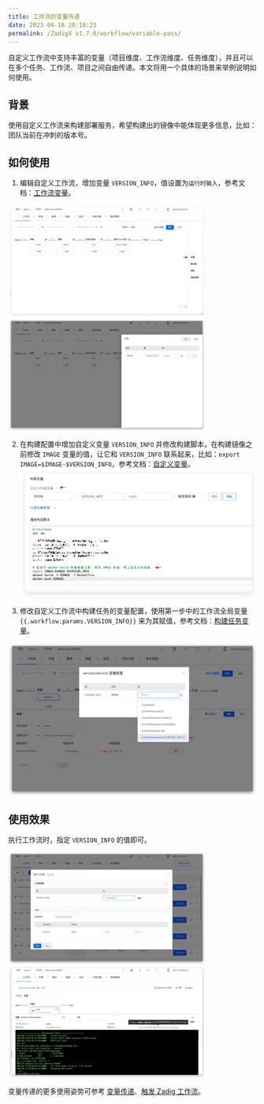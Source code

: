 ```yaml
---
title: 工作流的变量传递
date: 2023-04-18 20:18:23
permalink: /ZadigX v1.7.0/workflow/variable-pass/
---
```


自定义工作流中支持丰富的变量（项目维度、工作流维度、任务维度），并且可以在多个任务、工作流、项目之间自由传递。本文将用一个具体的场景来举例说明如何使用。

## 背景

使用自定义工作流来构建部署服务，希望构建出的镜像中能体现更多信息，比如：团队当前在冲刺的版本号。

## 如何使用

1. 编辑自定义工作流，增加变量 `VERSION_INFO`，值设置为`运行时输入`，参考文档：[工作流变量](/ZadigX%20v1.7.0/project/common-workflow/#工作流)。

<img src="../../../_images/var_pass_demo_3.png" width="400">
<img src="../../../_images/var_pass_demo_2.png" width="400">

2. 在构建配置中增加自定义变量 `VERSION_INFO` 并修改构建脚本，在构建镜像之前修改 `IMAGE` 变量的值，让它和 `VERSION_INFO` 联系起来，比如：`export IMAGE=$IMAGE-$VERSION_INFO`，参考文档：[自定义变量](/ZadigX%20v1.7.0/project/build/#构建变量)。
![变量传递](../../../_images/var_pass_demo_1.png)

3. 修改自定义工作流中构建任务的变量配置，使用第一步中的工作流全局变量 <span v-pre>`{{.workflow.params.VERSION_INFO}}`</span> 来为其赋值，参考文档：[构建任务变量](/ZadigX%20v1.7.0/project/common-workflow/#构建任务)。

![变量传递](../../../_images/var_pass_demo_4.png)

## 使用效果

执行工作流时，指定 `VERSION_INFO` 的值即可。

<img src="../../../_images/var_pass_demo_5.png" width="400">
<img src="../../../_images/var_pass_demo_6.png" width="400">

变量传递的更多使用姿势可参考 [变量传递](/ZadigX%20v1.7.0/project/common-workflow/#变量传递)、[触发 Zadig 工作流](/ZadigX%20v1.7.0/project/workflow-jobs/#触发-zadig-工作流)。
